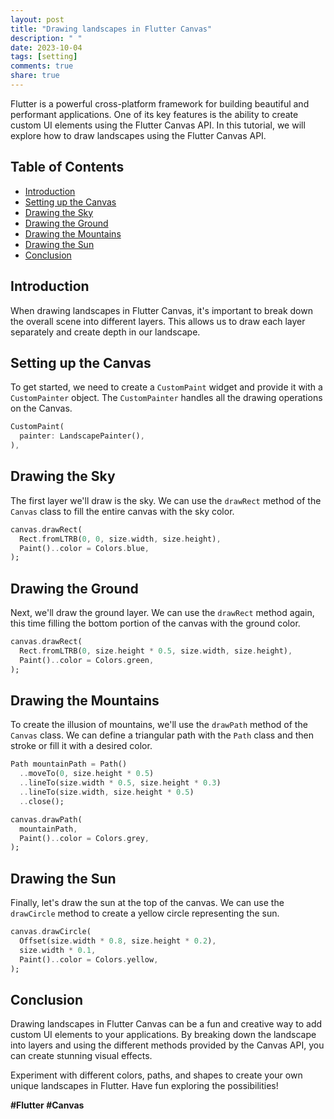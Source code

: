 ```yaml
---
layout: post
title: "Drawing landscapes in Flutter Canvas"
description: " "
date: 2023-10-04
tags: [setting]
comments: true
share: true
---
```


Flutter is a powerful cross-platform framework for building beautiful and performant applications. One of its key features is the ability to create custom UI elements using the Flutter Canvas API. In this tutorial, we will explore how to draw landscapes using the Flutter Canvas API.

## Table of Contents
- [Introduction](#introduction)
- [Setting up the Canvas](#setting-up-the-canvas)
- [Drawing the Sky](#drawing-the-sky)
- [Drawing the Ground](#drawing-the-ground)
- [Drawing the Mountains](#drawing-the-mountains)
- [Drawing the Sun](#drawing-the-sun)
- [Conclusion](#conclusion)

## Introduction
When drawing landscapes in Flutter Canvas, it's important to break down the overall scene into different layers. This allows us to draw each layer separately and create depth in our landscape.

## Setting up the Canvas
To get started, we need to create a `CustomPaint` widget and provide it with a `CustomPainter` object. The `CustomPainter` handles all the drawing operations on the Canvas.

```dart
CustomPaint(
  painter: LandscapePainter(),
),
```

## Drawing the Sky
The first layer we'll draw is the sky. We can use the `drawRect` method of the `Canvas` class to fill the entire canvas with the sky color.

```dart
canvas.drawRect(
  Rect.fromLTRB(0, 0, size.width, size.height),
  Paint()..color = Colors.blue,
);
```

## Drawing the Ground
Next, we'll draw the ground layer. We can use the `drawRect` method again, this time filling the bottom portion of the canvas with the ground color.

```dart
canvas.drawRect(
  Rect.fromLTRB(0, size.height * 0.5, size.width, size.height),
  Paint()..color = Colors.green,
);
```

## Drawing the Mountains
To create the illusion of mountains, we'll use the `drawPath` method of the `Canvas` class. We can define a triangular path with the `Path` class and then stroke or fill it with a desired color.

```dart
Path mountainPath = Path()
  ..moveTo(0, size.height * 0.5)
  ..lineTo(size.width * 0.5, size.height * 0.3)
  ..lineTo(size.width, size.height * 0.5)
  ..close();

canvas.drawPath(
  mountainPath,
  Paint()..color = Colors.grey,
);
```

## Drawing the Sun
Finally, let's draw the sun at the top of the canvas. We can use the `drawCircle` method to create a yellow circle representing the sun.

```dart
canvas.drawCircle(
  Offset(size.width * 0.8, size.height * 0.2),
  size.width * 0.1,
  Paint()..color = Colors.yellow,
);
```

## Conclusion
Drawing landscapes in Flutter Canvas can be a fun and creative way to add custom UI elements to your applications. By breaking down the landscape into layers and using the different methods provided by the Canvas API, you can create stunning visual effects.

Experiment with different colors, paths, and shapes to create your own unique landscapes in Flutter. Have fun exploring the possibilities!

**#Flutter #Canvas**